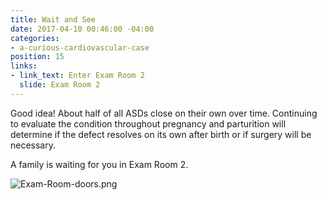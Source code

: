 ```yaml
---
title: Wait and See
date: 2017-04-10 00:46:00 -04:00
categories:
- a-curious-cardiovascular-case
position: 15
links:
- link_text: Enter Exam Room 2
  slide: Exam Room 2
---
```


Good idea! About half of all ASDs close on their own over time. Continuing to evaluate the condition throughout pregnancy and parturition will determine if the defect resolves on its own after birth or if surgery will be necessary.

A family is waiting for you in Exam Room 2.

![Exam-Room-doors.png](/uploads/Exam-Room-doors.png)
